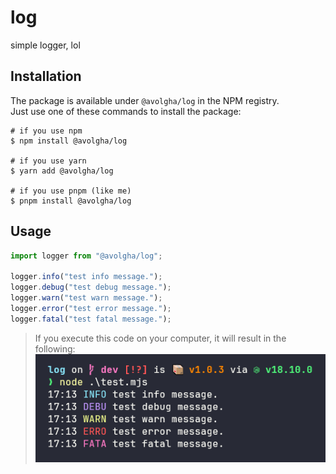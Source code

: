 # log

simple logger, lol

## Installation

The package is available under `@avolgha/log` in the NPM registry.  
Just use one of these commands to install the package:

```shell
# if you use npm
$ npm install @avolgha/log

# if you use yarn
$ yarn add @avolgha/log

# if you use pnpm (like me)
$ pnpm install @avolgha/log
```

## Usage

```typescript
import logger from "@avolgha/log";

logger.info("test info message.");
logger.debug("test debug message.");
logger.warn("test warn message.");
logger.error("test error message.");
logger.fatal("test fatal message.");
```

> If you execute this code on your computer,
> it will result in the following:
> ![example image](.github/example.png)
